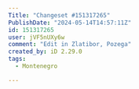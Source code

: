 ```yaml
---
Title: "Changeset #151317265"
PublishDate: "2024-05-14T14:57:11Z"
id: 151317265
user: jVF5nUXy6w
comment: "Edit in Zlatibor, Pozega"
created_by: iD 2.29.0
tags:
  - Montenegro

---
```

